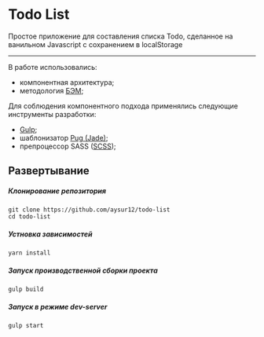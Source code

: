 # Todo List

Простое приложение для составления списка Todo, сделанное на ванильном Javascript с сохранением в localStorage
___
В работе использовались:
  + компонентная архитектура;
  + методология [БЭМ](https://ru.bem.info/methodology/quick-start/);

Для соблюдения компонентного подхода применялись следующие инструменты разработки:
  + [Gulp](https://gulpjs.com/);
  + шаблонизатор [Pug (Jade)](https://pugjs.org/api/getting-started.html);
  + препроцессор SASS ([SCSS](https://sass-scss.ru/));


  ## Развертывание
##### Клонирование репозитория
```
git clone https://github.com/aysur12/todo-list
cd todo-list
```
##### Устновка зависимостей
```
yarn install
```
##### Запуск производственной сборки проекта
```
gulp build
```
##### Запуск в режиме dev-server
```
gulp start
```